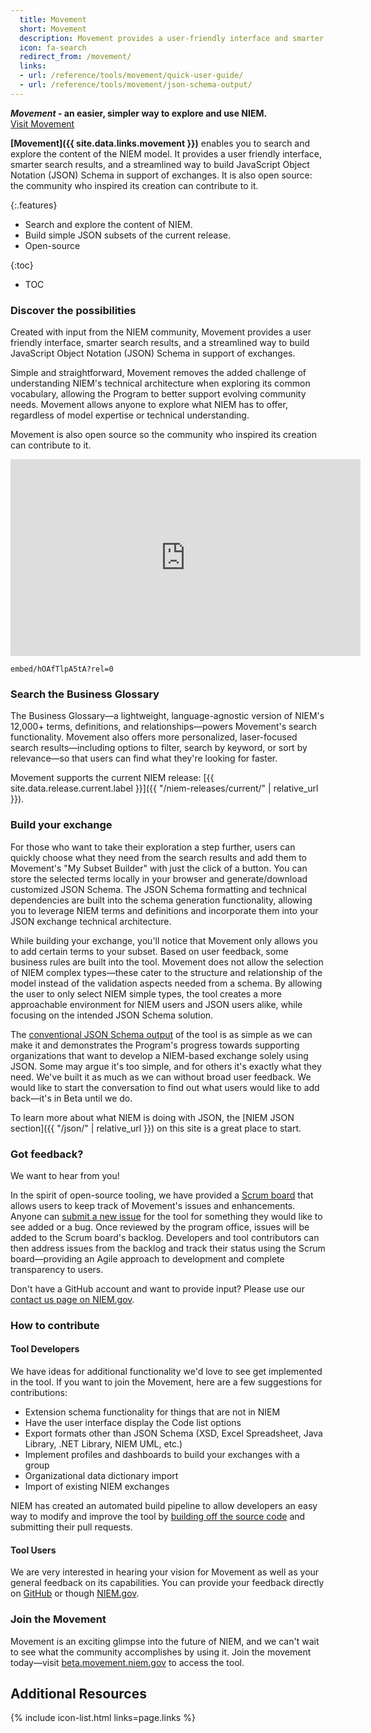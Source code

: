 ```yaml
---
  title: Movement
  short: Movement
  description: Movement provides a user-friendly interface and smarter search results for the latest NIEM release. Movement is also open source so the community who inspired its creation can contribute to it.
  icon: fa-search
  redirect_from: /movement/
  links:
  - url: /reference/tools/movement/quick-user-guide/
  - url: /reference/tools/movement/json-schema-output/
---
```


<div class="introducing-movement">
  <b><i>Movement</i> - an easier, simpler way to explore and use NIEM.</b>
</div>
<div class="access-tool-here">
  <a class="btn btn-primary btn" href="https://beta.movement.niem.gov" target="_blank">
    <span class="content">Visit Movement</span>
  </a>
</div>

**[Movement]({{ site.data.links.movement }})** enables you to search and explore the content of the NIEM model.  It provides a user friendly interface, smarter search results, and a streamlined way to build JavaScript Object Notation (JSON) Schema in support of exchanges.  It is also open source: the community who inspired its creation can contribute to it.

{:.features}
- Search and explore the content of NIEM.
- Build simple JSON subsets of the current release.
- Open-source

<!--more-->

{:toc}
- TOC

### Discover the possibilities

Created with input from the NIEM community, Movement provides a user friendly interface, smarter search results, and a streamlined way to build JavaScript Object Notation (JSON) Schema in support of exchanges.

Simple and straightforward, Movement removes the added challenge of understanding NIEM's technical architecture when exploring its common vocabulary, allowing the Program to better support evolving community needs. Movement allows anyone to explore what NIEM has to offer, regardless of model expertise or technical understanding.

Movement is also open source so the community who inspired its creation can contribute to it.

<div class="movement-video-wrapper">
  <div class="videoWrapper">
    <iframe width="560" height="315" src="https://www.youtube.com/embed/F3ofVeC9tjs" frameborder="0" allowfullscreen></iframe>

    embed/hOAfTlpA5tA?rel=0
  </div>
</div>

### Search the Business Glossary

The Business Glossary—a lightweight, language-agnostic version of NIEM's 12,000+ terms, definitions, and relationships—powers Movement's search functionality. Movement also offers more personalized, laser-focused search results—including options to filter, search by keyword, or sort by relevance—so that users can find what they're looking for faster.

Movement supports the current NIEM release: [{{ site.data.release.current.label }}]({{ "/niem-releases/current/" | relative_url }}).

### Build your exchange

For those who want to take their exploration a step further, users can quickly choose what they need from the search results and add them to Movement's "My Subset Builder" with just the click of a button. You can store the selected terms locally in your browser and generate/download customized JSON Schema. The JSON Schema formatting and technical dependencies are built into the schema generation functionality, allowing you to leverage NIEM terms and definitions and incorporate them into your JSON exchange technical architecture.

While building your exchange, you'll notice that Movement only allows you to add certain terms to your subset. Based on user feedback, some business rules are built into the tool. Movement does not allow the selection of NIEM complex types—these cater to the structure and relationship of the model instead of the validation aspects needed from a schema. By allowing the user to only select NIEM simple types, the tool creates a more approachable environment for NIEM users and JSON users alike, while focusing on the intended JSON Schema solution.

The [conventional JSON Schema output](./json-schema-output/) of the tool is as simple as we can make it and demonstrates the Program's progress towards supporting organizations that want to develop a NIEM-based exchange solely using JSON.  Some may argue it's too simple, and for others it's exactly what they need. We've built it as much as we can without broad user feedback. We would like to start the conversation to find out what users would like to add back—it's in Beta until we do.

To learn more about what NIEM is doing with JSON, the [NIEM JSON section]({{ "/json/" | relative_url }}) on this site is a great place to start.

### Got feedback?

We want to hear from you!

In the spirit of open-source tooling, we have provided a [Scrum board](https://github.com/NIEM/Movement/projects/1) that allows users to keep track of Movement's issues and enhancements. Anyone can [submit a new issue](https://github.com/NIEM/Movement/issues) for the tool for something they would like to see added or a bug. Once reviewed by the program office, issues will be added to the Scrum board's backlog. Developers and tool contributors can then address issues from the backlog and track their status using the Scrum board—providing an Agile approach to development and complete transparency to users.

Don't have a GitHub account and want to provide input? Please use our <a href="https://www.niem.gov/contact-us">contact us page on NIEM.gov</a>.

### How to contribute

#### Tool Developers

We have ideas for additional functionality we'd love to see get implemented in the tool. If you want to join the Movement, here are a few suggestions for contributions:

* Extension schema functionality for things that are not in NIEM
* Have the user interface display the Code list options
* Export formats other than JSON Schema (XSD, Excel Spreadsheet, Java Library, .NET Library, NIEM UML, etc.)
* Implement profiles and dashboards to build your exchanges with a group
* Organizational data dictionary import
* Import of existing NIEM exchanges

NIEM has created an automated build pipeline to allow developers an easy way to modify and improve the tool by <a href="https://github.com/NIEM/Movement">building off the source code</a> and submitting their pull requests.

#### Tool Users

We are very interested in hearing your vision for Movement as well as your general feedback on its capabilities. You can provide your feedback directly on <a href="https://github.com/NIEM/Movement/issues">GitHub</a> or though <a href="https://www.niem.gov/contact-us">NIEM.gov</a>.

### Join the Movement
Movement is an exciting glimpse into the future of NIEM, and we can't wait to see what the community accomplishes by using it. Join the movement today—visit <a href="https://beta.movement.niem.gov">beta.movement.niem.gov</a> to access the tool.

## Additional Resources

{% include icon-list.html links=page.links %}
